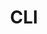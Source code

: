 ---
title: "CLI"
linkTitle: "CLI"
weight: 2
type: list
description: >-
  In this section, you will find information about Horusec-CLI and how to use it according to your environment.
---